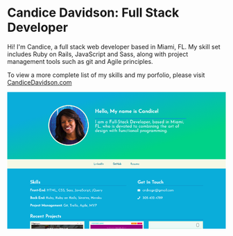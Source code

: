 # Candice Davidson: Full Stack Developer
Hi! I'm Candice, a full stack web developer based in Miami, FL.  My skill set includes Ruby on Rails, JavaScript and Sass, along with project management tools such as git and Agile principles.  

To view a more complete list of my skills and my porfolio, please visit [CandiceDavidson.com](http://candicedavidson.com/)


![Candice Davidson Portfolio Screenshot](https://github.com/cndragn/cndragn.github.io/blob/master/images/screenshot.png)
